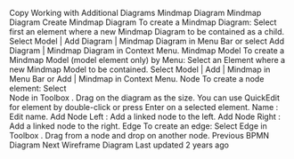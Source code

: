 Copy
Working with Additional Diagrams
Mindmap Diagram
Mindmap Diagram
Create Mindmap Diagram
To create a Mindmap Diagram:
Select first an element where a new Mindmap Diagram to be contained as a child.
Select 
Model | Add Diagram | Mindmap Diagram
 in Menu Bar or select 
Add Diagram | Mindmap Diagram
 in Context Menu.
Mindmap Model
To create a Mindmap Model (model element only) by Menu:
Select an Element where a new Mindmap Model to be contained.
Select 
Model | Add | Mindmap
 in Menu Bar or 
Add | Mindmap
 in Context Menu.
Node
To create a node element:
Select  
Node 
in 
Toolbox
.
Drag on the diagram as the size.
You can use 
QuickEdit
 for element by double-click or press 
Enter
 on a selected element.
Name
 : Edit name.
Add Node Left
 : Add a linked node to the left.
Add Node Right
 : Add a linked node to the right.
Edge
To create an edge:
Select 
Edge
 in 
Toolbox
.
Drag from a node and drop on another node.
Previous
BPMN Diagram
Next
Wireframe Diagram
Last updated 
2 years ago